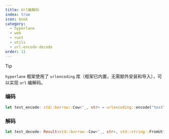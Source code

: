 ```yaml
---
title: Url编解码
index: true
icon: book
category:
  - hyperlane
  - web
  - rust
  - utils
  - url-encode-decode
order: 11
---
```


<Share colorful />

> [!tip]
>
> `hyperlane` 框架使用了 `urlencoding` 库（框架已内置，无需额外安装和导入），可以实现 `url` 编解码。

### 编码

```rust
let test_encode: std::borrow::Cow<'_, str> = urlencoding::encode("test");
```

### 解码

```rust
let test_decode: Result<std::borrow::Cow<'_, str>, std::string::FromUtf8Error> = urlencoding::decode(&test_encode.into_owned());
```

<Bottom />
